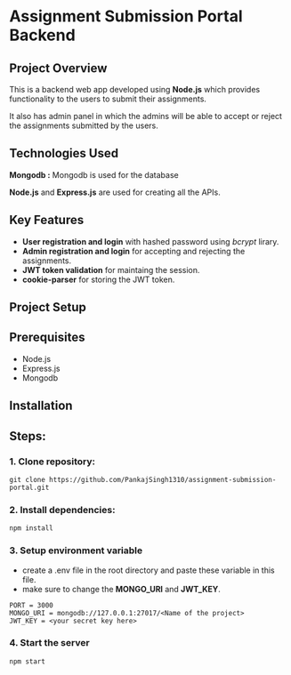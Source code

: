 # Assignment Submission Portal Backend

## **Project Overview**
This is a backend web app developed using **Node.js** which provides functionality to the users to submit their assignments.

It also has admin panel in which the admins will be able to accept or reject the assignments submitted by the users.

## **Technologies Used**
**Mongodb :** Mongodb is used for the database

**Node.js** and **Express.js** are used for creating all the APIs.

## **Key Features**
* **User registration and login** with hashed password using *bcrypt* lirary.
* **Admin registration and login** for accepting and rejecting the assignments.
* **JWT token validation** for maintaing the session.
* **cookie-parser** for storing the JWT token.

## **Project Setup**
## Prerequisites
* Node.js
* Express.js
* Mongodb

## Installation
## Steps:
### 1. **Clone repository:**

```
git clone https://github.com/PankajSingh1310/assignment-submission-portal.git
```

### 2. **Install dependencies:**

``` 
npm install 
```
### 3. **Setup environment variable**

* create a .env file in the root directory and paste these variable in this file.
* make sure to change the **MONGO_URI** and **JWT_KEY**.
```
PORT = 3000
MONGO_URI = mongodb://127.0.0.1:27017/<Name of the project>
JWT_KEY = <your secret key here>
```
### 4. **Start the server**
```
npm start
```



